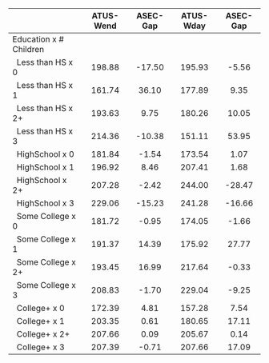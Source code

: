
|                      |    ATUS-Wend |     ASEC-Gap |    ATUS-Wday |     ASEC-Gap |
| -------------------- | :----------: | :----------: | :----------: | :----------: |
| Education x # Children |              |              |              |              |
| &nbsp;&nbsp;Less than HS x 0 |       198.88 |       -17.50 |       195.93 |        -5.56 |
| &nbsp;&nbsp;Less than HS x 1 |       161.74 |        36.10 |       177.89 |         9.35 |
| &nbsp;&nbsp;Less than HS x 2+ |       193.63 |         9.75 |       180.26 |        10.05 |
| &nbsp;&nbsp;Less than HS x 3 |       214.36 |       -10.38 |       151.11 |        53.95 |
| &nbsp;&nbsp;HighSchool x 0 |       181.84 |        -1.54 |       173.54 |         1.07 |
| &nbsp;&nbsp;HighSchool x 1 |       196.92 |         8.46 |       207.41 |         1.68 |
| &nbsp;&nbsp;HighSchool x 2+ |       207.28 |        -2.42 |       244.00 |       -28.47 |
| &nbsp;&nbsp;HighSchool x 3 |       229.06 |       -15.23 |       241.28 |       -16.66 |
| &nbsp;&nbsp;Some College x 0 |       181.72 |        -0.95 |       174.05 |        -1.66 |
| &nbsp;&nbsp;Some College x 1 |       191.37 |        14.39 |       175.92 |        27.77 |
| &nbsp;&nbsp;Some College x 2+ |       193.45 |        16.99 |       217.64 |        -0.33 |
| &nbsp;&nbsp;Some College x 3 |       208.83 |        -1.70 |       229.04 |        -9.25 |
| &nbsp;&nbsp;College+ x 0 |       172.39 |         4.81 |       157.28 |         7.54 |
| &nbsp;&nbsp;College+ x 1 |       203.35 |         0.61 |       180.65 |        17.11 |
| &nbsp;&nbsp;College+ x 2+ |       207.66 |         0.09 |       205.67 |         0.14 |
| &nbsp;&nbsp;College+ x 3 |       207.39 |        -0.71 |       207.66 |        17.09 |

